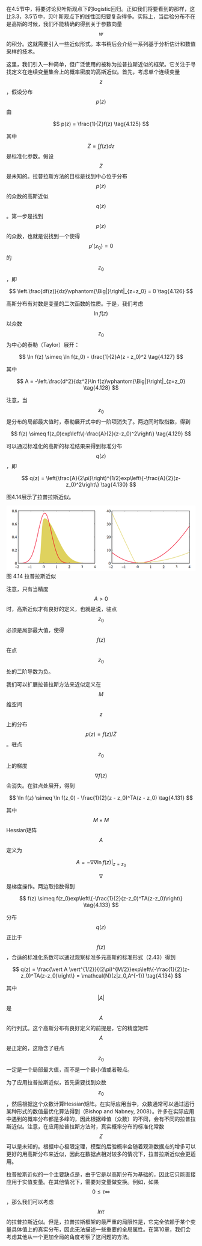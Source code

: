 在4.5节中，将要讨论贝叶斯观点下的logistic回归。正如我们将要看到的那样，这比3.3，3.5节中，贝叶斯观点下的线性回归要复杂得多。实际上，当后验分布不在是高斯的时候，我们不能精确的得到关于参数向量$$ w $$的积分。这就需要引入一些近似形式。本书稍后会介绍一系列基于分析估计和数值采样的技术。    

这里，我们引入一种简单，但广泛使用的被称为拉普拉斯近似的框架。它关注于寻找定义在连续变量集合上的概率密度的高斯近似。首先，考虑单个连续变量$$ z $$，假设分布$$ p(z) $$由

$$
p(z) = \frac{1}{Z}f(z) \tag{4.125}
$$

其中$$ Z = \int f(z)dz $$是标准化参数。假设$$ Z $$是未知的。拉普拉斯方法的目标是找到中心位于分布$$ p(z) $$的众数的高斯近似$$ q(z) $$。第一步是找到$$ p(z) $$的众数，也就是说找到一个使得$$ p'(z_0) = 0 $$的$$ z_0 $$，即

$$
\left.\frac{df(z)}{dz}\vphantom{\Big|}\right|_{z=z_0} = 0 \tag{4.126}
$$

高斯分布有对数是变量的二次函数的性质。于是，我们考虑$$ \ln f(z) $$以众数$$ z_0 $$为中心的泰勒（Taylor）展开：    

$$
\ln f(z) \simeq \ln f(z_0) - \frac{1}{2}A(z - z_0)^2 \tag{4.127}
$$

其中

$$
A = -\left.\frac{d^2}{dz^2}\ln f(z)\vphantom{\Big|}\right|_{z=z_0} \tag{4.128}
$$

注意，当$$ z_0 $$是分布的局部最大值时，泰勒展开式中的一阶项消失了。两边同时取指数，得到

$$
f(z) \simeq f(z_0)exp\left\{-\frac{A}{2}(z-z_0)^2\right\} \tag{4.129}
$$

可以通过标准化的高斯的标准结果来得到标准分布$$ q(z) $$，即

$$
q(z) = \left(\frac{A}{2\pi}\right)^{1/2}exp\left\{-\frac{A}{2}(z-z_0)^2\right\} \tag{4.130}
$$

图4.14展示了拉普拉斯近似。

![图 4-14](images/laplace.png)      
图 4.14 拉普拉斯近似

注意，只有当精度$$ A > 0 $$时，高斯近似才有良好的定义，也就是说，驻点$$ z_0 $$必须是局部最大值，使得$$ f(z) $$在点$$ z_0 $$处的二阶导数为负。    

我们可以扩展拉普拉斯方法来近似定义在$$ M $$维空间$$ z $$上的分布$$ p(z) = f(z)/Z $$。驻点$$ z_0 $$上的梯度$$ \nabla f(z) $$会消失。在驻点处展开，得到

$$
\ln f(z) \simeq \ln f(z_0) - \frac{1}{2}(z - z_0)^TA(z - z_0) \tag{4.131}
$$

其中$$ M \times M $$Hessian矩阵$$ A $$定义为

$$
A = -\nabla\nabla\ln f(z)\vert_{z=z_0} \tag{4.132}
$$

$$ \nabla $$是梯度操作。两边取指数得到

$$
f(z) \simeq f(z_0)exp\left\{-\frac{1}{2}(z-z_0)^TA(z-z_0)\right\} \tag{4.133}
$$

分布$$ q(z) $$正比于$$ f(z) $$，合适的标准化系数可以通过观察标准多元高斯的标准形式（2.43）得到

$$
q(z) = \frac{\vert A \vert^{1/2}}{(2\pi)^{M/2}}exp\left\{-\frac{1}{2}(z-z_0)^TA(z-z_0)\right\} = \mathcal{N}(z|z_0,A^{-1}) \tag{4.134}
$$

其中$$ \vert A \vert $$是$$ A $$的行列式。这个高斯分布有良好定义的前提是，它的精度矩阵$$ A $$是正定的，这隐含了驻点$$ z_0 $$一定是一个局部最大值，而不是一个最小值或者鞍点。    

为了应用拉普拉斯近似，首先需要找到众数$$ z_0 $$，然后根据这个众数计算Hessian矩阵。在实际应用当中，众数通常可以通过运行某种形式的数值最优化算法得到（Bishop and Nabney, 2008）。许多在实际应用中遇到的概率分布都是多峰的，因此根据峰值（众数）的不同，会有不同的拉普拉斯近似。注意，在应用拉普拉斯方法时，真实概率分布的标准化常数$$ Z
$$可以是未知的。根据中心极限定理，模型的后验概率会随着观测数据点的增多可以更好的用高斯分布来近似，因此在数据点相对较多的情况下，拉普拉斯近似会更适用。     

拉普拉斯近似的一个主要缺点是，由于它是以高斯分布为基础的，因此它只能直接应用于实值变量。在其他情况下，需要对变量做变换。例如，如果$$ 0 \leq \tau\infty $$，那么我们可以考虑$$ ln\tau $$ 的拉普拉斯近似。但是，拉普拉斯框架的最严重的局限性是，它完全依赖于某个变量具体值上的真实分布，因此无法描述一些重要的全局属性。在第10章，我们会考虑其他从一个更加全局的角度考察了这问题的方法。

